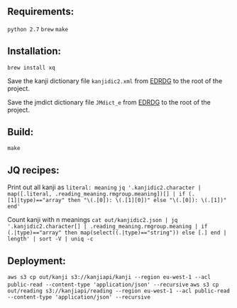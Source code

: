 ## Requirements:
`python 2.7`
`brew`
`make`

## Installation:
`brew install xq`

Save the kanji dictionary file `kanjidic2.xml` from [EDRDG](http://www.edrdg.org/wiki/index.php/KANJIDIC_Project) to the root of the project.

Save the jmdict dictionary file `JMdict_e` from [EDRDG](http://www.edrdg.org/wiki/index.php/JMdict-EDICT_Dictionary_Project) to the root of the project.

## Build:
`make`

## JQ recipes:

Print out all kanji as `literal: meaning`
`jq '.kanjidic2.character | map([.literal, .reading_meaning.rmgroup.meaning])[] | if (.[1]|type)=="array" then "\(.[0]): \(.[1][0])" else "\(.[0]): \(.[1])" end'`

Count kanji with n meanings
`cat out/kanjidic2.json | jq '.kanjidic2.character[] | .reading_meaning.rmgroup.meaning | if (.|type)=="array" then map(select((.|type)=="string")) else [.] end | length' | sort -V | uniq -c`

## Deployment:
`aws s3 cp out/kanji s3://kanjiapi/kanji --region eu-west-1 --acl public-read --content-type 'application/json' --recursive`
`aws s3 cp out/reading s3://kanjiapi/reading --region eu-west-1 --acl public-read --content-type 'application/json' --recursive`
